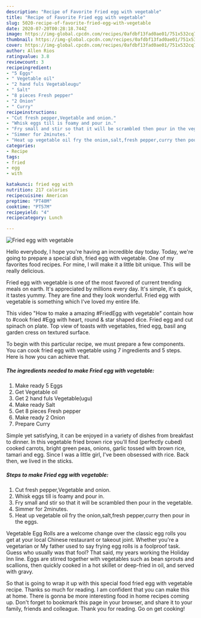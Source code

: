 ```yaml
---
description: "Recipe of Favorite Fried egg with vegetable"
title: "Recipe of Favorite Fried egg with vegetable"
slug: 5020-recipe-of-favorite-fried-egg-with-vegetable
date: 2020-07-20T00:28:18.744Z
image: https://img-global.cpcdn.com/recipes/0afdbf13fad0ae01/751x532cq70/fried-egg-with-vegetable-recipe-main-photo.jpg
thumbnail: https://img-global.cpcdn.com/recipes/0afdbf13fad0ae01/751x532cq70/fried-egg-with-vegetable-recipe-main-photo.jpg
cover: https://img-global.cpcdn.com/recipes/0afdbf13fad0ae01/751x532cq70/fried-egg-with-vegetable-recipe-main-photo.jpg
author: Allen Rios
ratingvalue: 3.8
reviewcount: 3
recipeingredient:
- "5 Eggs"
- " Vegetable oil"
- "2 hand fuls Vegetableugu"
- " Salt"
- "8 pieces Fresh pepper"
- "2 Onion"
- " Curry"
recipeinstructions:
- "Cut fresh pepper,Vegetable and onion."
- "Whisk eggs till is foamy and pour in."
- "Fry small and stir so that it will be scrambled then pour in the vegetable."
- "Simmer for 2minutes."
- "Heat up vegetable oil fry the onion,salt,fresh pepper,curry then pour in the eggs."
categories:
- Recipe
tags:
- fried
- egg
- with

katakunci: fried egg with 
nutrition: 217 calories
recipecuisine: American
preptime: "PT40M"
cooktime: "PT57M"
recipeyield: "4"
recipecategory: Lunch

---
```



![Fried egg with vegetable](https://img-global.cpcdn.com/recipes/0afdbf13fad0ae01/751x532cq70/fried-egg-with-vegetable-recipe-main-photo.jpg)

Hello everybody, I hope you're having an incredible day today. Today, we're going to prepare a special dish, fried egg with vegetable. One of my favorites food recipes. For mine, I will make it a little bit unique. This will be really delicious.

Fried egg with vegetable is one of the most favored of current trending meals on earth. It's appreciated by millions every day. It's simple, it's quick, it tastes yummy. They are fine and they look wonderful. Fried egg with vegetable is something which I've loved my entire life.

This video &#34;How to make a amazing #FriedEgg with vegetable&#34; contain how to #cook fried #Egg with heart, round &amp; star shaped dice. Fried egg and cut spinach on plate. Top view of toasts with vegetables, fried egg, basil ang garden cress on textured surface.


To begin with this particular recipe, we must prepare a few components. You can cook fried egg with vegetable using 7 ingredients and 5 steps. Here is how you can achieve that.

<!--inarticleads1-->

##### The ingredients needed to make Fried egg with vegetable:

1. Make ready 5 Eggs
1. Get  Vegetable oil
1. Get 2 hand fuls Vegetable(ugu)
1. Make ready  Salt
1. Get 8 pieces Fresh pepper
1. Make ready 2 Onion
1. Prepare  Curry


Simple yet satisfying, it can be enjoyed in a variety of dishes from breakfast to dinner. In this vegetable fried brown rice you&#39;ll find (perfectly cubed) cooked carrots, bright green peas, onions, garlic tossed with brown rice, tamari and egg. Since I was a little girl, I&#39;ve been obsessed with rice. Back then, we lived in the sticks. 

<!--inarticleads2-->

##### Steps to make Fried egg with vegetable:

1. Cut fresh pepper,Vegetable and onion.
1. Whisk eggs till is foamy and pour in.
1. Fry small and stir so that it will be scrambled then pour in the vegetable.
1. Simmer for 2minutes.
1. Heat up vegetable oil fry the onion,salt,fresh pepper,curry then pour in the eggs.


Vegetable Egg Rolls are a welcome change over the classic egg rolls you get at your local Chinese restaurant or takeout joint. Whether you&#39;re a vegetarian or My father used to say frying egg rolls is a foolproof task. Guess who usually was that fool? That said, my years working the Holiday Inn line. Eggs are stirred together with vegetables such as bean sprouts and scallions, then quickly cooked in a hot skillet or deep-fried in oil, and served with gravy. 

So that is going to wrap it up with this special food fried egg with vegetable recipe. Thanks so much for reading. I am confident that you can make this at home. There is gonna be more interesting food in home recipes coming up. Don't forget to bookmark this page in your browser, and share it to your family, friends and colleague. Thank you for reading. Go on get cooking!
